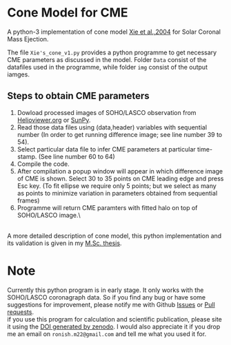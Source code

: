 # Cone Model for CME
A python-3 implementation of cone model [Xie et al.,2004](https://agupubs.onlinelibrary.wiley.com/doi/full/10.1029/2003JA010226#) for Solar Coronal Mass Ejection.

The file `Xie's_cone_v1.py` provides a python programme to get necessary CME parameters as discussed in the model. Folder `Data` consist of the datafiles used in the programme, while folder `img` consist of the output iamges.

## Steps to obtain CME parameters
1) Dowload processed images of SOHO/LASCO observation from [Helioviewer.org](https://helioviewer.ias.u-psud.fr/) or [SunPy](https://docs.sunpy.org/en/stable/guide/acquiring_data/helioviewer.html).
2) Read those data files using (data,header) variables with sequential number (In order to get running difference image; see line number 39 to 54).
3) Select particular data file to infer CME parameters at particular time-stamp. (See line number 60 to 64)
4) Compile the code.
5) After compilation a popup window will appear in which difference image of CME is shown. Select 30 to 35 points on CME leading edge and press Esc key. (To fit ellipse we require only 5 points; but we select as many as points to minimize variation in parameters obtained from sequential frames)
6) Programme will return CME paramters with fitted halo on top of SOHO/LASCO image.\

\
A more detailed description of cone model, this python implementation and its validation is given in my [M.Sc. thesis](https://u.pcloud.link/publink/show?code=XZdCdPXZRXWkAJ8UPD53l0kKUqj06uuzjI7k).









# Note
Currently this python program is in early stage. It only works with the SOHO/LASCO coronagraph data. So if you find any bug or have some suggestions for improvement, please notify me with Github [Issues](https://github.com/astronish16/Cone_Model_for_CME/issues) or [Pull requests](https://github.com/astronish16/Cone_Model_for_CME/pulls).\
if you use this program for calculation and scientific publication, please site it using the [DOI generated by zenodo](https://zenodo.org/record/5038648). I would also appreciate it if you drop me an email on `ronish.m22@gmail.com` and tell me what you used it for. 
